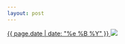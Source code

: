 ```yaml
---
layout: post
---
```


<p>
  <a href="/186">
    <time>{{ page.date | date: "%e %B %Y" }}</time>
    <img src="https://s3.amazonaws.com/life.aaronjgreenberg.com/186.jpg">
  </a>
  
</p>
